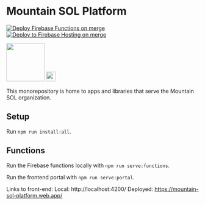 # Mountain SOL Platform

[![Deploy Firebase Functions on merge](https://github.com/MountainSOLSchool/platform/actions/workflows/firebase-functions-merge.yml/badge.svg)](https://github.com/MountainSOLSchool/platform/actions/workflows/firebase-functions-merge.yml) [![Deploy to Firebase Hosting on merge](https://github.com/MountainSOLSchool/platform/actions/workflows/firebase-hosting-merge.yml/badge.svg)](https://github.com/MountainSOLSchool/platform/actions/workflows/firebase-hosting-merge.yml)

<img src="https://avatars.githubusercontent.com/u/88068648?s=400&u=54adb4c777bdf083573ef7126a6c69ed2d0849f8&v=4" height="100px">

<img src="http://ForTheBadge.com/images/badges/built-with-love.svg" height="25px">

This monorepository is home to apps and libraries that serve the Mountain SOL organization.

## Setup

Run `npm run install:all`.

## Functions

Run the Firebase functions locally with `npm run serve:functions`.

Run the frontend portal with `npm run serve:portal`.

Links to front-end:
Local: http://localhost:4200/
Deployed: https://mountain-sol-platform.web.app/
